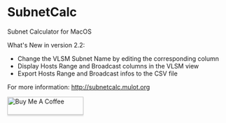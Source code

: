 # SubnetCalc
Subnet Calculator for MacOS 

What's New in version 2.2:
- Change the VLSM Subnet Name by editing the corresponding column 
- Display Hosts Range and Broadcast columns in the VLSM view
- Export Hosts Range and Broadcast infos to the CSV file 



For more information: http://subnetcalc.mulot.org

<a href="https://www.buymeacoffee.com/0TC98Sk" target="_blank"><img src="https://www.buymeacoffee.com/assets/img/custom_images/orange_img.png" alt="Buy Me A Coffee" style="height: 41px !important;width: 174px !important;box-shadow: 0px 3px 2px 0px rgba(190, 190, 190, 0.5) !important;-webkit-box-shadow: 0px 3px 2px 0px rgba(190, 190, 190, 0.5) !important;" ></a>
